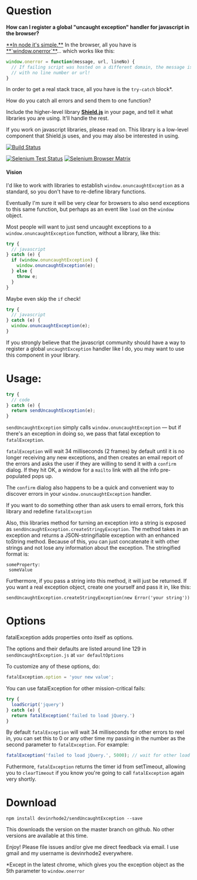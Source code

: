 # Question

**How can I register a global "uncaught exception" handler for javascript in the browser?**

<a href="http://nodejs.org/api/process.html#process_event_uncaughtexception">
**In node it's simple.**</a>
In the browser, all you have is
<a href="http://webcache.googleusercontent.com/search?q=cache%3Ahttps%3A%2F%2Fdeveloper.mozilla.org%2Fen-US%2Fdocs%2FWeb%2FAPI%2FGlobalEventHandlers.onerror%3Fredirectlocale%3Den-US%26redirectslug%3DWeb%252FAPI%252FWindow.onerror&oq=cache%3Ahttps%3A%2F%2Fdeveloper.mozilla.org%2Fen-US%2Fdocs%2FWeb%2FAPI%2FGlobalEventHandlers.onerror%3Fredirectlocale%3Den-US%26redirectslug%3DWeb%252FAPI%252FWindow.onerror&aqs=chrome..69i57j69i58.3391j0j4&sourceid=chrome&espv=210&es_sm=91&ie=UTF-8">
**`window.onerror`**</a>... which works like this:

```javascript
window.onerror = function(message, url, lineNo) {
  // If failing script was hosted on a different domain, the message is just "Script error."
  // with no line number or url!
}
```

In order to get a real stack trace, all you have is the `try-catch` block*.

How do you catch all errors and send them to one function?

Include the higher-level library <a href="http://Github.com/devinrhode2/shield.js">**Shield.js**</a> in your page, and tell it what libraries you are using. It'll handle the rest.

If you work on javascript libraries, please read on. This library is a low-level component that Shield.js uses, and you may also be interested in using.

[![Build Status](https://secure.travis-ci.org/devinrhode2/sendUncaughtException.png?branch=master)](http://travis-ci.org/devinrhode2/sendUncaughtException)

[![Selenium Test Status](https://saucelabs.com/buildstatus/sendUncaughtException)](https://saucelabs.com/u/sendUncaughtException)
[![Selenium Browser Matrix](https://saucelabs.com/browser-matrix/sendUncaughtException.svg)](https://saucelabs.com/u/sendUncaughtException)

#### Vision
I'd like to work with libraries to establish `window.onuncaughtException` as a standard, so you don't have to
re-define library functions.

Eventually I'm sure it will be very clear for browsers to also send exceptions to this same function,
but perhaps as an event like `load` on the `window` object.

Most people will want to just send uncaught exceptions to a
`window.onuncaughtException` function, without a library, like this:
```javascript
try {
  // javascript
} catch (e) {
  if (window.onuncaughtException) {
    window.onuncaughtException(e);
  } else {
    throw e;
  }
}
```

Maybe even skip the `if` check!
```javascript
try {
  // javascript
} catch (e) {
  window.onuncaughtException(e);
}
```

If you strongly believe that the javascript community should have a way to register a global `uncaughtException`
handler like I do, you may want to use this component in your library.

# Usage:

```javascript
try {
  // code
} catch (e) {
  return sendUncaughtException(e);
}
```

`sendUncaughtException` simply calls `window.onuncaughtException` — but if there's an exception
in doing so, we pass that fatal exception to `fatalException`.

`fatalException` will wait 34 milliseconds (2 frames) by default until it is no longer receiving any new exceptions,
and then creates an email report of the errors and asks the user if they are willing to send it with a `confirm` dialog.
If they hit OK, a window for a `mailto` link with all the info pre-populated pops up.

The `confirm` dialog also happens to be a quick and convenient way to
discover errors in your `window.onuncaughtException` handler.

If you want to do something other than ask users to email errors, fork this library and redefine `fatalException`

Also, this libraries method for turning an exception into a string is exposed as `sendUncaughtException.createStringyException`. The method takes in an exception and returns a JSON-stringifiable exception with an enhanced toString method. Because of this, you can just concatenate it with other strings and not lose any information about the exception. The stringified format is:
```
someProperty:
 someValue
```

Furthermore, if you pass a string into this method, it will just be returned. If you want a real exception object, create one yourself and pass it in, like this:
```
sendUncaughtException.createStringyException(new Error('your string'))
```


# Options
fatalException adds properties onto itself as options.

The options and their defaults are listed around line 129 in `sendUncaughtException.js` at `var defaultOptions`

To customize any of these options, do:
```javascript
fatalException.option = 'your new value';
```

You can use fatalException for other mission-critical fails:

```javascript
try {
  loadScript('jquery')
} catch (e) {
  return fatalException('failed to load jQuery.')
}
```

By default `fatalException` will wait 34 milliseconds for other errors to reel in, you can set this to
0 or any other time my passing in the number as the second parameter to `fatalException`. For example:
```javascript
fatalException('failed to load jQuery.', 5000); // wait for other load failures
```
Futhermore, `fatalException` returns the timer id from setTimeout, allowing you to
`clearTimeout` if you know you're going to call `fatalException` again very shortly.

# Download

```
npm install devinrhode2/sendUncaughtException --save
```

This downloads the version on the master branch on github. No other versions are available at this time.

Enjoy! Please file issues and/or give me direct feedback via email. I use gmail and my username is devinrhode2 everywhere.

*Except in the latest chrome, which gives you the exception object as the 5th parameter to `window.onerror`
